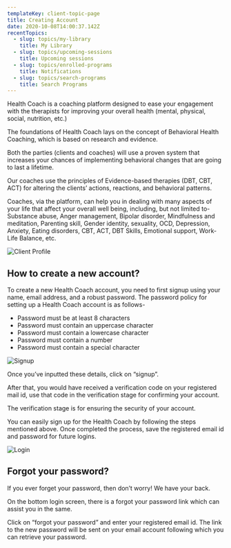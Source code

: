 ```yaml
---
templateKey: client-topic-page
title: Creating Account
date: 2020-10-08T14:00:37.142Z
recentTopics:
  - slug: topics/my-library
    title: My Library
  - slug: topics/upcoming-sessions
    title: Upcoming sessions
  - slug: topics/enrolled-programs
    title: Notifications
  - slug: topics/search-programs
    title: Search Programs
---
```

Health Coach is a coaching platform designed to ease your engagement with the therapists for improving your overall health (mental, physical, social, nutrition, etc.) 

The foundations of Health Coach lays on the concept of Behavioral Health Coaching, which is based on research and evidence. 

Both the parties (clients and coaches) will use a proven system that increases your chances of implementing behavioral changes that are going to last a lifetime. 

Our coaches use the principles of Evidence-based therapies (DBT, CBT, ACT) for altering the clients’ actions, reactions, and behavioral patterns. 

Coaches, via the platform, can help you in dealing with many aspects of your life that affect your overall well being, including, but not limited to- Substance abuse, Anger management, Bipolar disorder, Mindfulness and meditation, Parenting skill, Gender identity, sexuality, OCD, Depression, Anxiety, Eating disorders, CBT, ACT, DBT Skills, Emotional support, Work-Life Balance, etc.

![ Client Profile](/img/client-profile.jpg " Client Profile")

## How to create a new account?

To create a new Health Coach account, you need to first signup using your name, email address, and a robust password. The password policy for setting up a Health Coach account is as follows-

* Password must be at least 8 characters
* Password must contain an uppercase character
* Password must contain a lowercase character
* Password must contain a number
* Password must contain a special character

![Signup](/img/signup-i.png "Signup")

Once you’ve inputted these details, click on “signup”. 

After that, you would have received a verification code on your registered mail id, use that code in the verification stage for confirming your account. 

The verification stage is for ensuring the security of your account. 

You can easily sign up for the Health Coach by following the steps mentioned above. Once completed the process, save the registered email id and password for future logins.

![Login](/img/login-i.png "Login")

## Forgot your password?

If you ever forget your password, then don’t worry! We have your back. 

On the bottom login screen, there is a forgot your password link which can assist you in the same. 

Click on “forgot your password” and enter your registered email id. The link to the new password will be sent on your email account following which you can retrieve your password.

